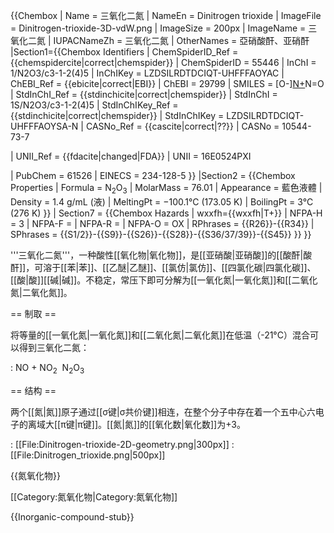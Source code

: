 {{Chembox
| Name = 三氧化二氮
| NameEn = Dinitrogen trioxide
| ImageFile = Dinitrogen-trioxide-3D-vdW.png
| ImageSize = 200px
| ImageName = 三氧化二氮
| IUPACNameZh = 三氧化二氮
| OtherNames = 亞硝酸酐、亚硝酐
|Section1={{Chembox Identifiers
| ChemSpiderID_Ref = {{chemspidercite|correct|chemspider}}
| ChemSpiderID = 55446
| InChI = 1/N2O3/c3-1-2(4)5
| InChIKey = LZDSILRDTDCIQT-UHFFFAOYAC
| ChEBI_Ref = {{ebicite|correct|EBI}}
| ChEBI = 29799
| SMILES = [O-][N+](=O)N=O
| StdInChI_Ref = {{stdinchicite|correct|chemspider}}
| StdInChI = 1S/N2O3/c3-1-2(4)5
| StdInChIKey_Ref = {{stdinchicite|correct|chemspider}}
| StdInChIKey = LZDSILRDTDCIQT-UHFFFAOYSA-N
| CASNo_Ref = {{cascite|correct|??}}
| CASNo = 10544-73-7

| UNII_Ref = {{fdacite|changed|FDA}}
| UNII = 16E0524PXI
 

| PubChem = 61526
| EINECS = 234-128-5
  }}
|Section2 = {{Chembox Properties
| Formula = N<sub>2</sub>O<sub>3</sub>
| MolarMass = 76.01
| Appearance = 藍色液體
| Density = 1.4 g/mL (液)
| MeltingPt = −100.1°C (173.05 K)
| BoilingPt = 3°C (276 K)
  }}
| Section7 = {{Chembox Hazards
| wxxfh={{wxxfh|T+}}
| NFPA-H = 3
| NFPA-F =
| NFPA-R =
| NFPA-O = OX
| RPhrases = {{R26}}-{{R34}}
| SPhrases = {{S1/2}}-{{S9}}-{{S26}}-{{S28}}-{{S36/37/39}}-{{S45}}
  }}
}}

'''三氧化二氮'''，一种酸性[[氧化物|氧化物]]，是[[亚硝酸|亚硝酸]]的[[酸酐|酸酐]]，可溶于[[苯|苯]]、[[乙醚|乙醚]]、[[氯仿|氯仿]]、[[四氯化碳|四氯化碳]]、[[酸|酸]][[碱|碱]]。不稳定，常压下即可分解为[[一氧化氮|一氧化氮]]和[[二氧化氮|二氧化氮]]。


== 制取 ==

将等量的[[一氧化氮|一氧化氮]]和[[二氧化氮|二氧化氮]]在低温（-21°C）混合可以得到三氧化二氮：

: NO  +  NO<sub>2</sub>  <math>\overrightarrow{\leftarrow}</math>  N<sub>2</sub>O<sub>3</sub>

== 结构 ==

两个[[氮|氮]]原子通过[[σ键|σ共价键]]相连，在整个分子中存在着一个五中心六电子的离域大[[π键|π键]]。[[氮|氮]]的[[氧化数|氧化数]]为+3。

: [[File:Dinitrogen-trioxide-2D-geometry.png|300px]]
: [[File:Dinitrogen_trioxide.png|500px]]

{{氮氧化物}}

[[Category:氮氧化物|Category:氮氧化物]]


{{Inorganic-compound-stub}}